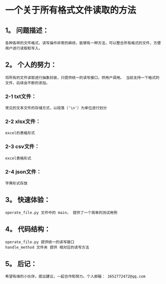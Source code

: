 # 一个关于所有格式文件读取的方法

## 1。 问题描述：
    各种各样的文件格式，读写操作非常的麻烦，能够有一种方法，可以整合所有格式的文件，方便用户进行读取和写入。
    
## 2。 个人的努力：
    将所有的文件读取进行抽象封装，只提供统一的读写接口，供用户调用。 当前支持一下格式的文件，后续会不断的添加。
### 2-1 txt文件：
    常见的文本文件的存储方式，以段落（'\n'）为单位进行划分
### 2-2 xlsx文件：
    excel的表格形式
    
### 2-3 csv文件：
    excel表格形式

### 2-4 json文件：
    字典形式存放




## 3。 快速体验：
    operate_file.py 文件中的 main， 提供了一个简单的测试用例

## 4。 代码结构：
    operate_file.py 提供统一的读写接口
    handle_method 文件夹 提供 相对应的读写方法
    
 ## 5。 后记：
    希望有缘的小伙伴，提出建议，一起合作和努力。个人邮箱： 1652772472@qq.com